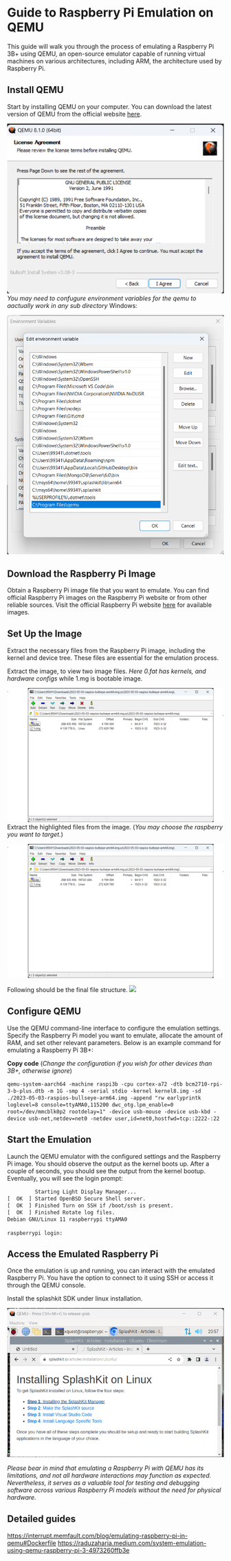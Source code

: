 # Guide to Raspberry Pi Emulation on QEMU

This guide will walk you through the process of emulating a Raspberry Pi 3B+ using QEMU, an
open-source emulator capable of running virtual machines on various architectures, including ARM,
the architecture used by Raspberry Pi.

## Install QEMU

Start by installing QEMU on your computer. You can download the latest version of QEMU from the
official website [here](https://www.qemu.org/download/).

![](./images/installqemu.png) _You may need to confugure environment variables for the qemu to
aactually work in any sub directory_ Windows:

![](./images/environment.png)

## Download the Raspberry Pi Image

Obtain a Raspberry Pi image file that you want to emulate. You can find official Raspberry Pi images
on the Raspberry Pi website or from other reliable sources. Visit the official Raspberry Pi website
[here](https://www.raspberrypi.com/software/operating-systems/) for available images.

## Set Up the Image

Extract the necessary files from the Raspberry Pi image, including the kernel and device tree. These
files are essential for the emulation process.

Extract the image, to view two image files. _Here 0.fat has kernels, and hardware configs_ while
1.mg is bootable image.

![](./images/filestructure1.png) Extract the highlighted files from the image. (_You may choose the
raspberry you want to target._)

![](./images/filestructure1.png)

Following should be the final file structure. ![](/images/filestructure1.png)

## Configure QEMU

Use the QEMU command-line interface to configure the emulation settings. Specify the Raspberry Pi
model you want to emulate, allocate the amount of RAM, and set other relevant parameters. Below is
an example command for emulating a Raspberry Pi 3B+:

**Copy code** (_Change the configuration if you wish for other devices than 3B+, otherwise ignore_)

```shell
qemu-system-aarch64 -machine raspi3b -cpu cortex-a72 -dtb bcm2710-rpi-3-b-plus.dtb -m 1G -smp 4 -serial stdio -kernel kernel8.img -sd ./2023-05-03-raspios-bullseye-arm64.img -append "rw earlyprintk loglevel=8 console=ttyAMA0,115200 dwc_otg.lpm_enable=0 root=/dev/mmcblk0p2 rootdelay=1" -device usb-mouse -device usb-kbd -device usb-net,netdev=net0 -netdev user,id=net0,hostfwd=tcp::2222-:22
```

## Start the Emulation

Launch the QEMU emulator with the configured settings and the Raspberry Pi image. You should observe
the output as the kernel boots up. After a couple of seconds, you should see the output from the
kernel bootup. Eventually, you will see the login prompt:

```shell
         Starting Light Display Manager...
[  OK  ] Started OpenBSD Secure Shell server.
[  OK  ] Finished Turn on SSH if /boot/ssh is present.
[  OK  ] Finished Rotate log files.
Debian GNU/Linux 11 raspberrypi ttyAMA0

raspberrypi login:
```

## Access the Emulated Raspberry Pi

Once the emulation is up and running, you can interact with the emulated Raspberry Pi. You have the
option to connect to it using SSH or access it through the QEMU console.

Install the splashkit SDK under linux installation.

![](./images/skm.png)

_Please bear in mind that emulating a Raspberry Pi with QEMU has its limitations, and not all
hardware interactions may function as expected. Nevertheless, it serves as a valuable tool for
testing and debugging software across various Raspberry Pi models without the need for physical
hardware._

## Detailed guides

https://interrupt.memfault.com/blog/emulating-raspberry-pi-in-qemu#Dockerfile
https://raduzaharia.medium.com/system-emulation-using-qemu-raspberry-pi-3-4973260ffb3e
